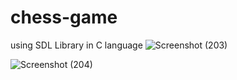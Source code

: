 # chess-game
using SDL Library in C language
![Screenshot (203)](https://user-images.githubusercontent.com/70805419/132171644-44986140-0e20-4ad2-a64e-10057b64df50.png)

![Screenshot (204)](https://user-images.githubusercontent.com/70805419/132171741-e672c661-7f0a-4c6a-9d25-0ff8f246bdc2.png)
